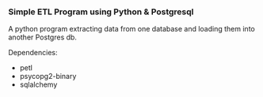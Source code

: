 ### Simple ETL Program using Python  & Postgresql

A python program extracting data from one database and loading them into another Postgres db.

Dependencies:
* petl
* psycopg2-binary
* sqlalchemy

